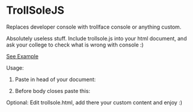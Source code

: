 TrollSoleJS
===========

Replaces developer console with trollface console or anything custom.

Absolutely useless stuff. Include trollsole.js into your html document, and ask your college to check what is wrong with console :)

<a href="http://trollsole.artrayd.com/" target="_blank">See Example</a>

Usage:

1. Paste in head of your document:
  <script type="text/javascript" src="trollsole/trollsole.js"></script>
2. Before body closes paste this: 
  <div id="trollsole"></div>


Optional:
Edit trollsole.html, add there your custom content and enjoy :)


